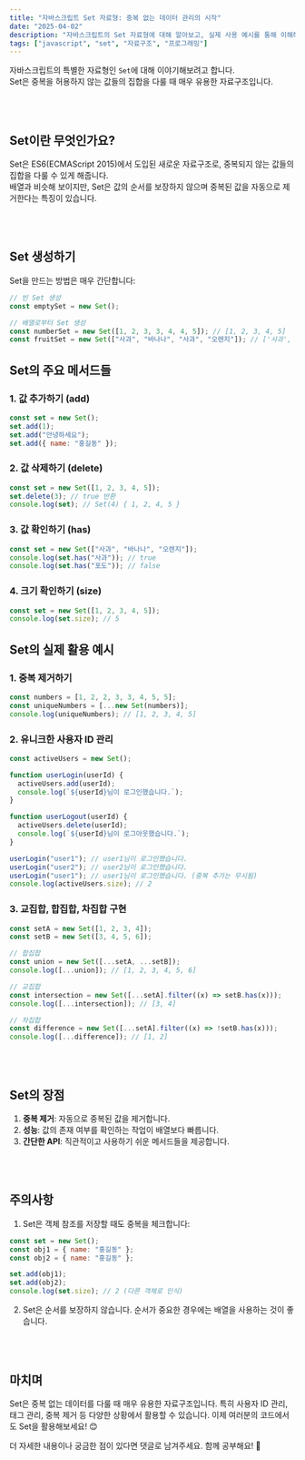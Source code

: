 ```yaml
---
title: "자바스크립트 Set 자료형: 중복 없는 데이터 관리의 시작"
date: "2025-04-02"
description: "자바스크립트의 Set 자료형에 대해 알아보고, 실제 사용 예시를 통해 이해해봅시다."
tags: ["javascript", "set", "자료구조", "프로그래밍"]
---
```


자바스크립트의 특별한 자료형인 `Set`에 대해 이야기해보려고 합니다.<br />
Set은 중복을 허용하지 않는 값들의 집합을 다룰 때 매우 유용한 자료구조입니다.

<br/><br/>

## Set이란 무엇인가요?

Set은 ES6(ECMAScript 2015)에서 도입된 새로운 자료구조로, 중복되지 않는 값들의 집합을 다룰 수 있게 해줍니다.<br />
배열과 비슷해 보이지만, Set은 값의 순서를 보장하지 않으며 중복된 값을 자동으로 제거한다는 특징이 있습니다.

<br/><br/>

## Set 생성하기

Set을 만드는 방법은 매우 간단합니다:

```javascript
// 빈 Set 생성
const emptySet = new Set();

// 배열로부터 Set 생성
const numberSet = new Set([1, 2, 3, 3, 4, 4, 5]); // [1, 2, 3, 4, 5]
const fruitSet = new Set(["사과", "바나나", "사과", "오렌지"]); // ['사과', '바나나', '오렌지']
```

## Set의 주요 메서드들

### 1. 값 추가하기 (add)

```javascript
const set = new Set();
set.add(1);
set.add("안녕하세요");
set.add({ name: "홍길동" });
```

### 2. 값 삭제하기 (delete)

```javascript
const set = new Set([1, 2, 3, 4, 5]);
set.delete(3); // true 반환
console.log(set); // Set(4) { 1, 2, 4, 5 }
```

### 3. 값 확인하기 (has)

```javascript
const set = new Set(["사과", "바나나", "오렌지"]);
console.log(set.has("사과")); // true
console.log(set.has("포도")); // false
```

### 4. 크기 확인하기 (size)

```javascript
const set = new Set([1, 2, 3, 4, 5]);
console.log(set.size); // 5
```

## Set의 실제 활용 예시

### 1. 중복 제거하기

```javascript
const numbers = [1, 2, 2, 3, 3, 4, 5, 5];
const uniqueNumbers = [...new Set(numbers)];
console.log(uniqueNumbers); // [1, 2, 3, 4, 5]
```

### 2. 유니크한 사용자 ID 관리

```javascript
const activeUsers = new Set();

function userLogin(userId) {
  activeUsers.add(userId);
  console.log(`${userId}님이 로그인했습니다.`);
}

function userLogout(userId) {
  activeUsers.delete(userId);
  console.log(`${userId}님이 로그아웃했습니다.`);
}

userLogin("user1"); // user1님이 로그인했습니다.
userLogin("user2"); // user2님이 로그인했습니다.
userLogin("user1"); // user1님이 로그인했습니다. (중복 추가는 무시됨)
console.log(activeUsers.size); // 2
```

### 3. 교집합, 합집합, 차집합 구현

```javascript
const setA = new Set([1, 2, 3, 4]);
const setB = new Set([3, 4, 5, 6]);

// 합집합
const union = new Set([...setA, ...setB]);
console.log([...union]); // [1, 2, 3, 4, 5, 6]

// 교집합
const intersection = new Set([...setA].filter((x) => setB.has(x)));
console.log([...intersection]); // [3, 4]

// 차집합
const difference = new Set([...setA].filter((x) => !setB.has(x)));
console.log([...difference]); // [1, 2]
```

<br/><br/>

## Set의 장점

1. **중복 제거**: 자동으로 중복된 값을 제거합니다.
2. **성능**: 값의 존재 여부를 확인하는 작업이 배열보다 빠릅니다.
3. **간단한 API**: 직관적이고 사용하기 쉬운 메서드들을 제공합니다.

<br/><br/>

## 주의사항

1. Set은 객체 참조를 저장할 때도 중복을 체크합니다:

```javascript
const set = new Set();
const obj1 = { name: "홍길동" };
const obj2 = { name: "홍길동" };

set.add(obj1);
set.add(obj2);
console.log(set.size); // 2 (다른 객체로 인식)
```

2. Set은 순서를 보장하지 않습니다. 순서가 중요한 경우에는 배열을 사용하는 것이 좋습니다.

<br/><br/>

## 마치며

Set은 중복 없는 데이터를 다룰 때 매우 유용한 자료구조입니다. 특히 사용자 ID 관리, 태그 관리, 중복 제거 등 다양한 상황에서 활용할 수 있습니다. 이제 여러분의 코드에서도 Set을 활용해보세요! 😊

더 자세한 내용이나 궁금한 점이 있다면 댓글로 남겨주세요. 함께 공부해요! 💪
